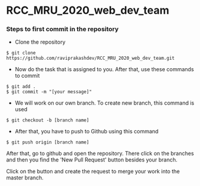 # RCC_MRU_2020_web_dev_team

### Steps to first commit in the repository
- Clone the repository
```
$ git clone https://github.com/raviprakashdev/RCC_MRU_2020_web_dev_team.git
```

- Now do the task that is assigned to you. After that, use these commands to commit
```
$ git add .
$ git commit -m "[your message]"
```
- We will work on our own branch. To create new branch, this command is used
```
$ git checkout -b [branch name]
```

- After that, you have to push to Github using this command
```
$ git push origin [branch name]
```

After that, go to github and open the repository. There click on the branches and then you find the 'New Pull Request' button besides your branch. 

Click on the button and create the request to merge your work into the master branch.
